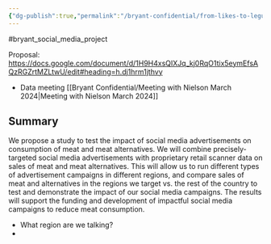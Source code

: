 ```yaml
---
{"dg-publish":true,"permalink":"/bryant-confidential/from-likes-to-legumes-testing-social-media-ads-for-meat-reduction/","created":"2024-04-11T14:58:18.000+01:00","updated":"2025-09-28T23:45:01.701+01:00"}
---
```


#bryant_social_media_project 

Proposal: https://docs.google.com/document/d/1H9H4xsQIXJq_kj0RqO1tix5eymEfsAQzRGZrtMZLtwU/edit#heading=h.dj1hrm1jthvy

- Data meeting [[Bryant Confidential/Meeting with Nielson March 2024\|Meeting with Nielson March 2024]]

## Summary
We propose a study to test the impact of social media advertisements on consumption of meat and meat alternatives. We will combine precisely-targeted social media advertisements with proprietary retail scanner data on sales of meat and meat alternatives. This will allow us to run different types of advertisement campaigns in different regions, and compare sales of meat and alternatives in the regions we target vs. the rest of the country to test and demonstrate the impact of our social media campaigns. The results will support the funding and development of impactful social media campaigns to reduce meat consumption.

- What region are we talking?
- 